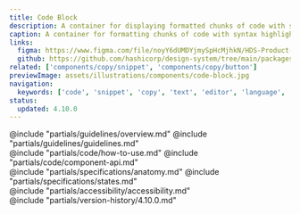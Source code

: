 ```yaml
---
title: Code Block
description: A container for displaying formatted chunks of code with syntax highlighting and related features.
caption: A container for formatting chunks of code with syntax highlighting.
links:
  figma: https://www.figma.com/file/noyY6dUMDYjmySpHcMjhkN/HDS-Product---Components?type=design&node-id=44796%3A2786&mode=design&t=pZ5PoxE7Q7U0kDaa-1
  github: https://github.com/hashicorp/design-system/tree/main/packages/components/src/components/hds/code-block
related: ['components/copy/snippet', 'components/copy/button']
previewImage: assets/illustrations/components/code-block.jpg
navigation:
  keywords: ['code', 'snippet', 'copy', 'text', 'editor', 'language', 'example', 'syntax', 'highlight']
status:
  updated: 4.10.0
---
```


<section data-tab="Guidelines">
  @include "partials/guidelines/overview.md"
  @include "partials/guidelines/guidelines.md"
</section>

<section data-tab="Code">
  @include "partials/code/how-to-use.md"
  @include "partials/code/component-api.md"
</section>

<section data-tab="Specifications">
  @include "partials/specifications/anatomy.md"
  @include "partials/specifications/states.md"
</section>

<section data-tab="Accessibility">
  @include "partials/accessibility/accessibility.md"
</section>

<section data-tab="Version history">
  @include "partials/version-history/4.10.0.md"
</section>
